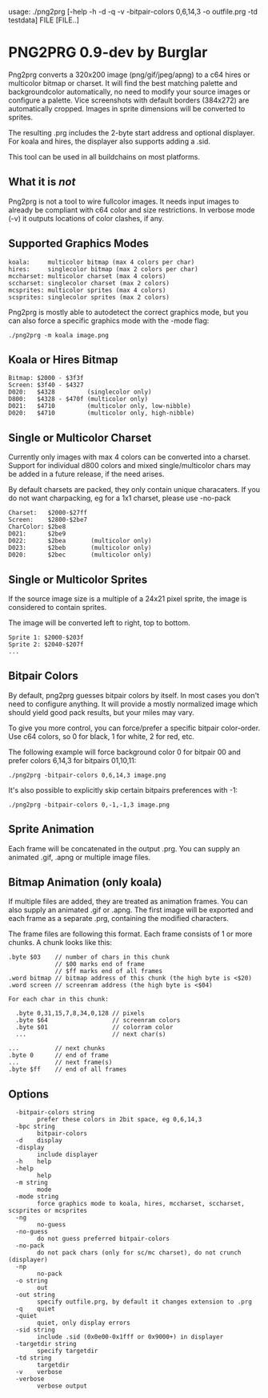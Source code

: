 usage: ./png2prg [-help -h -d -q -v -bitpair-colors 0,6,14,3 -o outfile.prg -td testdata] FILE [FILE..]

# PNG2PRG 0.9-dev by Burglar

Png2prg converts a 320x200 image (png/gif/jpeg/apng) to a c64 hires or multicolor
bitmap or charset. It will find the best matching palette and backgroundcolor
automatically, no need to modify your source images or configure a palette.
Vice screenshots with default borders (384x272) are automatically cropped.
Images in sprite dimensions will be converted to sprites.

The resulting .prg includes the 2-byte start address and optional displayer.
For koala and hires, the displayer also supports adding a .sid.

This tool can be used in all buildchains on most platforms.

## What it is *not*

Png2prg is not a tool to wire fullcolor images. It needs input images to
already be compliant with c64 color and size restrictions.
In verbose mode (-v) it outputs locations of color clashes, if any.

## Supported Graphics Modes

    koala:     multicolor bitmap (max 4 colors per char)
    hires:     singlecolor bitmap (max 2 colors per char)
    mccharset: multicolor charset (max 4 colors)
    sccharset: singlecolor charset (max 2 colors)
    mcsprites: multicolor sprites (max 4 colors)
    scsprites: singlecolor sprites (max 2 colors)

Png2prg is mostly able to autodetect the correct graphics mode, but you can
also force a specific graphics mode with the -mode flag:

    ./png2prg -m koala image.png

## Koala or Hires Bitmap

    Bitmap: $2000 - $3f3f
    Screen: $3f40 - $4327
    D020:   $4328         (singlecolor only)
    D800:   $4328 - $470f (multicolor only)
    D021:   $4710         (multicolor only, low-nibble)
    D020:   $4710         (multicolor only, high-nibble)

## Single or Multicolor Charset

Currently only images with max 4 colors can be converted into a charset.
Support for individual d800 colors and mixed single/multicolor chars may be
added in a future release, if the need arises.

By default charsets are packed, they only contain unique characaters.
If you do not want charpacking, eg for a 1x1 charset, please use -no-pack

    Charset:   $2000-$27ff
    Screen:    $2800-$2be7
    CharColor: $2be8
    D021:      $2be9
    D022:      $2bea       (multicolor only)
    D023:      $2beb       (multicolor only)
    D020:      $2bec       (multicolor only)

## Single or Multicolor Sprites

If the source image size is a multiple of a 24x21 pixel sprite,
the image is considered to contain sprites.

The image will be converted left to right, top to bottom.

    Sprite 1: $2000-$203f
    Sprite 2: $2040-$207f
    ...

## Bitpair Colors

By default, png2prg guesses bitpair colors by itself. In most cases you
don't need to configure anything. It will provide a mostly normalized image
which should yield good pack results, but your miles may vary.

To give you more control, you can force/prefer a specific bitpair
color-order. Use c64 colors, so 0 for black, 1 for white, 2 for red, etc.

The following example will force background color 0 for bitpair 00 and
prefer colors 6,14,3 for bitpairs 01,10,11:

    ./png2prg -bitpair-colors 0,6,14,3 image.png

It's also possible to explicitly skip certain bitpairs preferences with -1:

    ./png2prg -bitpair-colors 0,-1,-1,3 image.png

## Sprite Animation

Each frame will be concatenated in the output .prg.
You can supply an animated .gif, .apng or multiple image files.

## Bitmap Animation (only koala)

If multiple files are added, they are treated as animation frames.
You can also supply an animated .gif or .apng.
The first image will be exported and each frame as a separate .prg,
containing the modified characters.

The frame files are following this format.
Each frame consists of 1 or more chunks. A chunk looks like this:

    .byte $03    // number of chars in this chunk
                 // $00 marks end of frame
                 // $ff marks end of all frames
    .word bitmap // bitmap address of this chunk (the high byte is <$20)
    .word screen // screenram address (the high byte is <$04)

    For each char in this chunk:

      .byte 0,31,15,7,8,34,0,128 // pixels
      .byte $64                  // screenram colors
      .byte $01                  // colorram color
      ...                        // next char(s)

    ...          // next chunks
    .byte 0      // end of frame
    ...          // next frame(s)
    .byte $ff    // end of all frames

## Options

```
  -bitpair-colors string
    	prefer these colors in 2bit space, eg 0,6,14,3
  -bpc string
    	bitpair-colors
  -d	display
  -display
    	include displayer
  -h	help
  -help
    	help
  -m string
    	mode
  -mode string
    	force graphics mode to koala, hires, mccharset, sccharset, scsprites or mcsprites
  -ng
    	no-guess
  -no-guess
    	do not guess preferred bitpair-colors
  -no-pack
    	do not pack chars (only for sc/mc charset), do not crunch (displayer)
  -np
    	no-pack
  -o string
    	out
  -out string
    	specify outfile.prg, by default it changes extension to .prg
  -q	quiet
  -quiet
    	quiet, only display errors
  -sid string
    	include .sid (0x0e00-0x1fff or 0x9000+) in displayer
  -targetdir string
    	specify targetdir
  -td string
    	targetdir
  -v	verbose
  -verbose
    	verbose output
```
